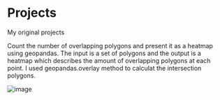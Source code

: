 # Projects
My original projects 

Count the number of overlapping polygons and present it as a heatmap using geopandas. 
The input is a set of polygons and the output is a heatmap which describes the amount of overlapping polygons at each point.
I used geopandas.overlay method to calculat the intersection polygons. 

![image](https://user-images.githubusercontent.com/52024705/136757586-e464c0f1-bafe-4726-ac6d-83060fc5d9c8.png)
